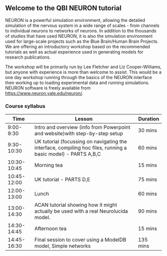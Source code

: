 ## Welcome to the QBI NEURON tutorial

NEURON is a powerful simulation environment, allowing the detailed simulation of the nervous system in a wide range of scales - from channels to individual neurons to networks of neurons. In addition to the thousands of studies that have used NEURON, it is also the simulation environment used for large-scale projects such as the Blue Brain/Human Brain Projects. We are offering an introductory workshop based on the recommended tutorials as well as actual experience used in generating models for research publications.  

The workshop will be primarily run by Lee Fletcher and Liz Cooper-Williams, but anyone with experience is more than welcome to assist. This would be a one day workshop running through the basics of the NEURON interface then working up to loading experimental data and running simulations. NEURON software is freely available from https://www.neuron.yale.edu/neuron/.

### Course syllabus

| Time | Lesson | Duration |
| ------------- | ------------- | ------------- |
| 9:00-9:30 | Intro and overview (info from Powerpoint and website)with step-by-step setup | 30 mins|
| 9:30-10:30 | UK tutorial (focussing on navigating the interface, compiling hoc files, running a basic model) - PARTS A,B,C | 60 mins|
| 10:30-10:45 | Morning tea | 15 mins |
| 10:45-12:00 | UK tutorial - PARTS D,E | 75 mins | 
| 12:00-13:00 | Lunch | 60 mins | 
| 13:00-14:30 | ACAN tutorial showing how it might actually be used with a real Neurolucida model. | 90 mins | 
| 14:30-14:45 | Afternoon tea | 15 mins | 
| 14:45-16:30 | Final session to cover using a ModelDB model, Simple networks | 135 mins | 
